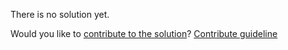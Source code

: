 
There is no solution yet.

Would you like to [contribute to the solution](https://github.com/BFEdev/BFE.dev-solutions/blob/main/quiz/var-vs-let_en.md)? [Contribute guideline](https://github.com/BFEdev/BFE.dev-solutions#how-to-contribute)
